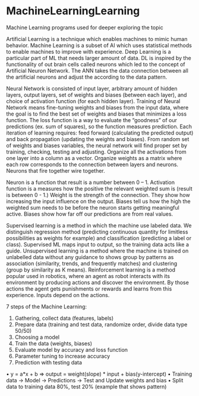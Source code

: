 # MachineLearningLearning
Machine Learning programs used for deeper exploring the topic

Artificial Learning is a technique which enables machines to mimic human behavior.
Machine Learning is a subset of AI which uses statistical methods to enable machines to improve with experience.
Deep Learning is a particular part of ML that needs larger amount of data. DL is inspired by the functionality of out brain cells called neurons which led to the concept of Artificial Neuron Network. The ANN takes the data connection between all the artificial neurons and adjust the according to the data pattern. 

Neural Network is consisted of input layer, arbitrary amount of hidden layers, output layers, set of weights and biases (between each layer), and choice of activation function (for each hidden layer). 
Training of Neural Network means fine-tuning weights and biases from the input data, where the goal is to find the best set of weights and biases that minimizes a loss function. The loss function is a way to evaluate the “goodness” of our predictions (ex. sum of squares), so the function measures prediction. 
Each iteration of learning requires: feed forward (calculating the predicted output) and back propagation (updating the weights and biases). From random set of weights and biases variables, the neural network will find proper set by training, checking, testing and adjusting. Organize all the activations from one layer into a column as a vector. Organize weights as a matrix where each row corresponds to the connection between layers and neurons. Neurons that fire together wire together. 

Neuron is a function that result is a number between 0 – 1.
Activation function is a measures how the positive the relevant weighted sum is (result is between 0 - 1.)
Weight is the strength of the connection. They show how increasing the input influence on the output.
Biases tell us how the high the weighted sum needs to be before the neuron starts getting meaningful active. Biases show how far off our predictions are from real values.

Supervised learning is a method in which the machine use labeled data. We distinguish regression method (predicting continuous quantity for limitless possibilities as weights for example) and classification (predicting a label or class). Supervised ML maps input to output, so the training data acts like a guide.
Unsupervised learning is a method where the machine is trained on unlabelled data without any guidance to shows group by patterns as association (similarity, trends, and frequently matches) and clustering (group by similarity as K means).
Reinforcement learning is a method popular used in robotics, where an agent as robot interacts with its environment by producing actions and discover the environment. By those actions the agent gets punishments or rewards and learns from this experience. Inputs depend on the actions.

7 steps of the Machine Learning:
1.	Gathering, collect data (features, labels)
2.	Prepare data (training and test data, randomize order, divide data type 50/50)
3.	Choosing a model
4.	Train the data (weights, biases)
5.	Evaluate model by accuracy and loss function
6.	Parameter tuning to increase accuracy
7.	Prediction with testing data

•	y = a*x + b => output = weight(slope) * input + bias(y-intercept)
•	Training data -> Model -> Predictions -> Test and Update weights and bias
•	Split data to training data 80%, test 20% (example that shows pattern)


